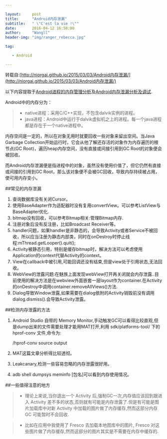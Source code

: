 ```yaml
---

layout:     post
title:      "Android内存泄漏" 
subtitle:   " \"C'est la vie !\""
date:       2016-04-12 16:50:00
author:     "Wangll"
header-img: "img/ranger_rebecca.jpg"

tag:

   - Android

---
```



转载自:[http://niorgai.github.io/2015/03/03/Android内存泄漏/](http://niorgai.github.io/2015/03/03/Android内存泄漏/)

以下内容提取于[Android进程的内存管理分析](http://blog.csdn.net/gemmem/article/details/8920039)及[Android内存泄漏分析及调试](http://blog.csdn.net/gemmem/article/details/13017999).

Android中的内存分为：
> * native进程：采用C/C++实现，不包含dalvik实例的进程。
> * java进程：Android中运行于dalvik虚拟机之上的进程。每一个java进程都是存在于一个native进程中。

内存空间是一定的，所以在对象无用时就要回收一些对象来留出空间。当Java Garbage Collection开始运行时，它会从他了解还存活的对象作为内存遍历的根节点(GC Root)，遍历heap内存空间，没有直接或间接引用到GC Root的对象便会被回收。

而Android内存泄漏便是指进程中的对象，虽然没有使用价值了，但它仍然有直接或间接的引用到GC Root，那么该对象便不会被GC回收，导致内存持续被占用，使可用内存变小。

##常见的内存泄漏

1. 查询数据库没有关闭Cursor。
2. 使用BaseAdapter作为适配器时没有复用convertView。可以参考ListView与BaseAdapter优化.
3. bitmap没有回收，可以参考Bitmap相关:管理Bitmap内存.
4. 注册对象后没有反注册，比如Broadcast Receiver等。
5. handler问题，如果handler是非静态的，会导致Activity或者Service不被回收，所以应当注册为静态内部类，同时在onDestroy时停止线程:mThread.getLooper().quit();
6. Activity被静态引用，特别是缓存bitmap时，解决方法可以考虑使用Application的context代替Activity的context。
7. View在callback中被引用,可能回调还没有结束,但是view处于引用状态,无法回收。
8. WebView的泄露问题:在魅族上面发现webView打开再关闭就会内存泄露..目前使用的解决方法是在webview外面嵌套一层layout作为container.在Activity的onDestroy中调用container.removeAllViews()方法.
9. Dialog导致Window泄露,如果需要在dialog依附的Activity销毁前没有调用dialog.dismiss().会导致Activity泄露。

##检测内存泄露的方法
1. Android Studio 自带的 Memory Monitor,手动触发GC可以看得比较直观,但是dump出来的文件需要处理才能用MAT打开,利用 sdk/platforms-tool/ 下的 hprof-conv 文件,命令为:

    /hprof-conv source output

2. MAT这篇文章分析得比较透彻。
3. Leakcanary,检测一些容易忽略的内存泄露很好用。
4. adb shell dumpsys meminfo [包名]可以看到内存使用情况。

##一些值得注意的地方

> * 理论上来说,当你退出一个 Activity 后,强制GC一次,内存值应该回到跟进入 Activity 差不多的状态,否则就有可能是内存泄露了.但是有可能是图片加载库中对新 Activity 中加载的图片做了内存缓存,然而这部分内存 GC 可能暂时不会回收.

> * 比如在应用中我使用了 Fresco 去加载本地图库中的图片, Fresco 对这些图片做了内存缓存,然而这部分的图片其实是不需要在内存中缓存的.





[1]: https://www.zybuluo.com/mdeditor?url=https://www.zybuluo.com/static/editor/md-help.markdown
[2]: https://www.zybuluo.com/mdeditor?url=https://www.zybuluo.com/static/editor/md-help.markdown#cmd-markdown-高阶语法手册
[3]: http://weibo.com/ghosert
[4]: http://meta.math.stackexchange.com/questions/5020/mathjax-basic-tutorial-and-quick-reference

